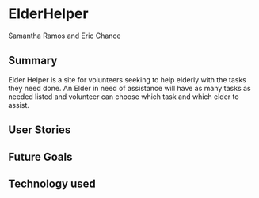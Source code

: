 # ElderHelper
Samantha Ramos and Eric Chance

## Summary

Elder Helper is a site for volunteers seeking to help elderly with the tasks they need done. An Elder in need of assistance will have as many tasks as needed listed and volunteer can choose which task and which elder to assist.


## User Stories


## Future Goals


## Technology used
